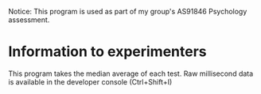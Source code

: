 Notice: This program is used as part of my group's AS91846 Psychology assessment.

# Information to experimenters
This program takes the median average of each test. Raw millisecond data is available in the developer console (Ctrl+Shift+I)
